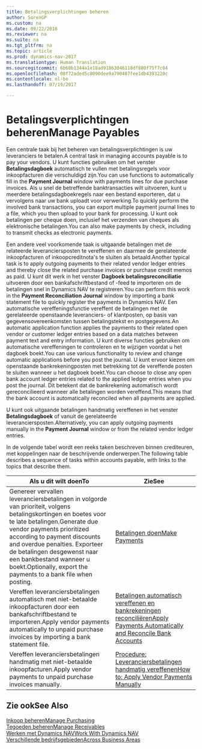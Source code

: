 ```yaml
---
title: Betalingsverplichtingen beheren
author: SorenGP
ms.custom: na
ms.date: 09/22/2016
ms.reviewer: na
ms.suite: na
ms.tgt_pltfrm: na
ms.topic: article
ms.prod: dynamics-nav-2017
ms.translationtype: Human Translation
ms.sourcegitcommit: 6b60b1344a1e18ad91863046110df880f75f7c04
ms.openlocfilehash: 08f72aded5c8090dee9a790487fee1db4393220c
ms.contentlocale: nl-be
ms.lasthandoff: 07/19/2017

---
```


# <a name="manage-payables"></a><span data-ttu-id="79c88-102">Betalingsverplichtingen beheren</span><span class="sxs-lookup"><span data-stu-id="79c88-102">Manage Payables</span></span>
<span data-ttu-id="79c88-103">Een centrale taak bij het beheren van betalingsverplichtingen is uw leveranciers te betalen.</span><span class="sxs-lookup"><span data-stu-id="79c88-103">A central task in managing accounts payable is to pay your vendors.</span></span> <span data-ttu-id="79c88-104">U kunt functies gebruiken om het venster **Betalingsdagboek** automatisch te vullen met betalingsregels voor inkoopfacturen die verschuldigd zijn.</span><span class="sxs-lookup"><span data-stu-id="79c88-104">You can use functions to automatically fill in the **Payment Journal** window with payments lines for due purchase invoices.</span></span> <span data-ttu-id="79c88-105">Als u snel de betreffende banktransacties wilt uitvoeren, kunt u meerdere betalingsdagboekregels naar een bestand exporteren, dat u vervolgens naar uw bank uploadt voor verwerking.</span><span class="sxs-lookup"><span data-stu-id="79c88-105">To quickly perform the involved bank transactions, you can export multiple payment journal lines to a file, which you then upload to your bank for processing.</span></span> <span data-ttu-id="79c88-106">U kunt ook betalingen per cheque doen, inclusief het verzenden van cheques als elektronische betalingen.</span><span class="sxs-lookup"><span data-stu-id="79c88-106">You can also make payments by check, including to transmit checks as electronic payments.</span></span>

<span data-ttu-id="79c88-107">Een andere veel voorkomende taak is uitgaande betalingen met de relateerde leveranciersposten te vereffenen en daarmee de gerelateerde inkoopfacturen of inkoopcreditnota's te sluiten als betaald.</span><span class="sxs-lookup"><span data-stu-id="79c88-107">Another typical task is to apply outgoing payments to their related vendor ledger entries and thereby close the related purchase invoices or purchase credit memos as paid.</span></span> <span data-ttu-id="79c88-108">U kunt dit werk in het venster **Dagboek betalingsreconciliatie** uitvoeren door een bankafschriftbestand of -feed te importeren om de betalingen snel in Dynamics NAV te registreren.</span><span class="sxs-lookup"><span data-stu-id="79c88-108">You can perform this work in the **Payment Reconciliation Journal** window by importing a bank statement file to quickly register the payments in Dynamics NAV.</span></span> <span data-ttu-id="79c88-109">Een automatische vereffeningsfunctie vereffent de betalingen met de gerelateerde openstaande leveranciers- of klantposten, op basis van gegevensovereenkomsten tussen betalingstekst en postgegevens.</span><span class="sxs-lookup"><span data-stu-id="79c88-109">An automatic application function applies the payments to their related open vendor or customer ledger entries based on a data matches between payment text and entry information.</span></span> <span data-ttu-id="79c88-110">U kunt diverse functies gebruiken om automatische vereffeningen te controleren en te wijzigen voordat u het dagboek boekt.</span><span class="sxs-lookup"><span data-stu-id="79c88-110">You can use various functionality to review and change automatic applications before you post the journal.</span></span> <span data-ttu-id="79c88-111">U kunt ervoor kiezen om openstaande bankrekeningposten met betrekking tot de vereffende posten te sluiten wanneer u het dagboek boekt.</span><span class="sxs-lookup"><span data-stu-id="79c88-111">You can choose to close any open bank account ledger entries related to the applied ledger entries when you post the journal.</span></span> <span data-ttu-id="79c88-112">Dit betekent dat de bankrekening automatisch wordt gereconcilieerd wanneer alle betalingen worden vereffend.</span><span class="sxs-lookup"><span data-stu-id="79c88-112">This means that the bank account is automatically reconciled when all payments are applied.</span></span>

<span data-ttu-id="79c88-113">U kunt ook uitgaande betalingen handmatig vereffenen in het venster **Betalingsdagboek** of vanuit de gerelateerde leveranciersposten.</span><span class="sxs-lookup"><span data-stu-id="79c88-113">Alternatively, you can apply outgoing payments manually in the **Payment Journal** window or from the related vendor ledger entries.</span></span>

<span data-ttu-id="79c88-114">In de volgende tabel wordt een reeks taken beschreven binnen crediteuren, met koppelingen naar de beschrijvende onderwerpen.</span><span class="sxs-lookup"><span data-stu-id="79c88-114">The following table describes a sequence of tasks within accounts payable, with links to the topics that describe them.</span></span>

|<span data-ttu-id="79c88-115">Als u dit wilt doen</span><span class="sxs-lookup"><span data-stu-id="79c88-115">To</span></span> |<span data-ttu-id="79c88-116">Zie</span><span class="sxs-lookup"><span data-stu-id="79c88-116">See</span></span> |
|---|----|
|<span data-ttu-id="79c88-117">Genereer vervallen leveranciersbetalingen in volgorde van prioriteit, volgens betalingskortingen en boetes voor te late betalingen.</span><span class="sxs-lookup"><span data-stu-id="79c88-117">Generate due vendor payments prioritized according to payment discounts and overdue penalties.</span></span> <span data-ttu-id="79c88-118">Exporteer de betalingen desgewenst naar een bankbestand wanneer u boekt.</span><span class="sxs-lookup"><span data-stu-id="79c88-118">Optionally, export the payments to a bank file when posting.</span></span>|[<span data-ttu-id="79c88-119">Betalingen doen</span><span class="sxs-lookup"><span data-stu-id="79c88-119">Make Payments</span></span>](payables-make-payments.md)|
|<span data-ttu-id="79c88-120">Vereffen leveranciersbetalingen automatisch met niet-betaalde inkoopfacturen door een bankafschriftbestand te importeren.</span><span class="sxs-lookup"><span data-stu-id="79c88-120">Apply vendor payments automatically to unpaid purchase invoices by importing a bank statement file.</span></span>|[<span data-ttu-id="79c88-121">Betalingen automatisch vereffenen en bankrekeningen reconciliëren</span><span class="sxs-lookup"><span data-stu-id="79c88-121">Apply Payments Automatically and Reconcile Bank Accounts</span></span>](receivables-apply-payments-auto-reconcile-bank-accounts.md)|
|<span data-ttu-id="79c88-122">Vereffen leveranciersbetalingen handmatig met niet-betaalde inkoopfacturen.</span><span class="sxs-lookup"><span data-stu-id="79c88-122">Apply vendor payments to unpaid purchase invoices manually.</span></span>|[<span data-ttu-id="79c88-123">Procedure: Leveranciersbetalingen handmatig vereffenen</span><span class="sxs-lookup"><span data-stu-id="79c88-123">How to: Apply Vendor Payments Manually</span></span>](payables-how-apply-purchase-transactions-manually.md)|

## <a name="see-also"></a><span data-ttu-id="79c88-124">Zie ook</span><span class="sxs-lookup"><span data-stu-id="79c88-124">See Also</span></span>
[<span data-ttu-id="79c88-125">Inkoop beheren</span><span class="sxs-lookup"><span data-stu-id="79c88-125">Manage Purchasing</span></span>](purchasing-manage-purchasing.md)  
[<span data-ttu-id="79c88-126">Tegoeden beheren</span><span class="sxs-lookup"><span data-stu-id="79c88-126">Manage Receivables</span></span>](receivables-manage-receivables.md)  
[<span data-ttu-id="79c88-127">Werken met Dynamics NAV</span><span class="sxs-lookup"><span data-stu-id="79c88-127">Work With Dynamics NAV</span></span>](ui-work-product.md)  
[<span data-ttu-id="79c88-128">Verschillende bedrijfsgebieden</span><span class="sxs-lookup"><span data-stu-id="79c88-128">Across Business Areas</span></span>](ui-across-business-areas.md)

